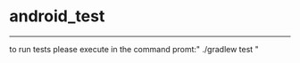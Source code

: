 # android_test

_______________________________________________________________________

to run tests please execute in the command promt:" ./gradlew test "



